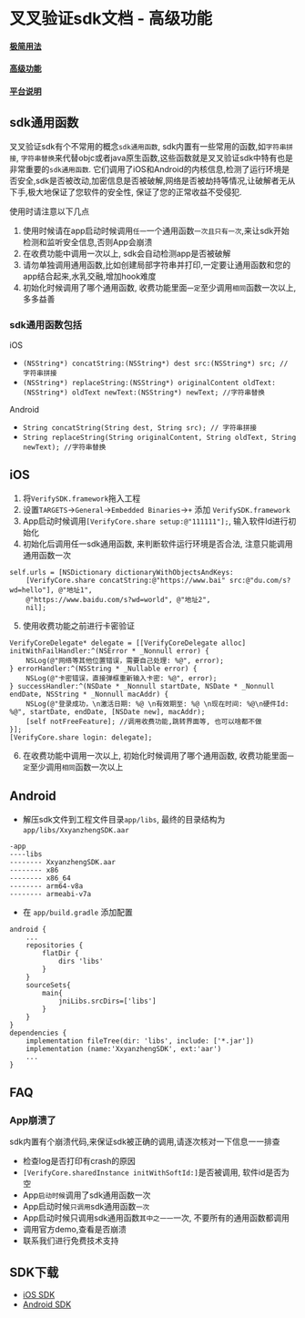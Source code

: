 # 叉叉验证sdk文档 - 高级功能

#### [极简用法](https://github.com/xxyanzheng/sdk)
#### [高级功能](#)
#### [平台说明](https://github.com/xxyanzheng/sdk/blob/master/platform.md)

## sdk通用函数
叉叉验证sdk有个不常用的概念`sdk通用函数`, sdk内置有一些常用的函数,如`字符串拼接`, `字符串替换`来代替objc或者java原生函数,这些函数就是叉叉验证sdk中特有也是非常重要的`sdk通用函数`. 它们调用了iOS和Android的内核信息,检测了运行环境是否安全,sdk是否被改动,加密信息是否被破解,网络是否被劫持等情况,让破解者无从下手,极大地保证了您软件的安全性, 保证了您的正常收益不受侵犯. 

使用时请注意以下几点
1. 使用时候请在app启动时候调用`任一`一个通用函数`一次且只有一次`,来让sdk开始检测和监听安全信息,否则App会崩溃
2. 在收费功能中调用一次以上, sdk会自动检测app是否被破解
3. 请勿单独调用通用函数,比如创建局部字符串并打印,一定要让通用函数和您的app结合起来,水乳交融,增加hook难度
4. 初始化时候调用了哪个通用函数, 收费功能里面`一定`至少调用`相同`函数一次以上, 多多益善

### sdk通用函数包括

iOS
* `(NSString*) concatString:(NSString*) dest src:(NSString*) src; // 字符串拼接`
* `(NSString*) replaceString:(NSString*) originalContent oldText:(NSString*) oldText newText:(NSString*) newText; //字符串替换`

Android
* `String concatString(String dest, String src); // 字符串拼接`
* `String replaceString(String originalContent, String oldText, String newText); //字符串替换`


## iOS

1. 将`VerifySDK.framework`拖入工程
2. 设置`TARGETS`->`General`->`Embedded Binaries`->`+` 添加 `VerifySDK.framework`
3. App启动时候调用`[VerifyCore.share setup:@"111111"];`, 输入软件Id进行初始化
4. 初始化后调用任一sdk通用函数, 来判断软件运行环境是否合法, 注意只能调用通用函数一次
```
self.urls = [NSDictionary dictionaryWithObjectsAndKeys:
    [VerifyCore.share concatString:@"https://www.bai" src:@"du.com/s?wd=hello"], @"地址1",
    @"https://www.baidu.com/s?wd=world", @"地址2",
    nil];
```
5. 使用收费功能之前进行卡密验证
```
VerifyCoreDelegate* delegate = [[VerifyCoreDelegate alloc] initWithFailHandler:^(NSError * _Nonnull error) {
    NSLog(@"网络等其他位置错误，需要自己处理: %@", error);
} errorHandler:^(NSString * _Nullable error) {
    NSLog(@"卡密错误，直接弹框重新输入卡密: %@", error);
} successHandler:^(NSDate * _Nonnull startDate, NSDate * _Nonnull endDate, NSString * _Nonnull macAddr) {
    NSLog(@"登录成功，\n激活日期: %@ \n有效期至: %@ \n现在时间: %@\n硬件Id: %@", startDate, endDate, [NSDate new], macAddr);
    [self notFreeFeature]; //调用收费功能,跳转界面等, 也可以啥都不做
}];
[VerifyCore.share login: delegate];
```
6. 在收费功能中调用一次以上, 初始化时候调用了哪个通用函数, 收费功能里面`一定`至少调用`相同`函数一次以上



## Android
* 解压sdk文件到工程文件目录`app/libs`, 最终的目录结构为`app/libs/XxyanzhengSDK.aar`
```
-app
----libs
-------- XxyanzhengSDK.aar
-------- x86
-------- x86_64
-------- arm64-v8a
-------- armeabi-v7a
```
* 在 `app/build.gradle` 添加配置
```
android {
    ...
    repositories {
        flatDir {
            dirs 'libs'
        }
    }
    sourceSets{
        main{
            jniLibs.srcDirs=['libs']
        }
    }
}
dependencies {
    implementation fileTree(dir: 'libs', include: ['*.jar'])
    implementation (name:'XxyanzhengSDK', ext:'aar')
    ...
}
```



## FAQ

### App崩溃了

sdk内置有个崩溃代码,来保证sdk被正确的调用,请逐次核对一下信息一一排查

* 检查log是否打印有crash的原因
* `[VerifyCore.sharedInstance initWithSoftId:]`是否被调用, 软件id是否为空
* App`启动时候`调用了sdk通用函数一次
* App启动时候`只调用`sdk通用函数`一次`
* App启动时候只调用sdk通用函数`其中之一一`一次, 不要所有的通用函数都调用
* 调用官方demo,查看是否崩溃
* 联系我们进行免费技术支持


## SDK下载
* [iOS SDK](#)
* [Android SDK](#)
